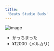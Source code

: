 ```yaml
---
title:
 'Beats Studio Buds'
---
```


![image](https://gyazo.com/e8be4020ad352ffea23efd8d0403a708/thumb/1000)

- かっちまった
- ¥12000（メルカリ）

